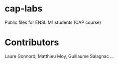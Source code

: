 # cap-labs
Public files for ENSL M1 students (CAP course)

# Contributors
Laure Gonnord, Matthieu Moy, Guillaume Salagnac ...
